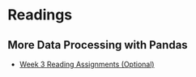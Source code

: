 # Readings

## More Data Processing with Pandas

- [Week 3 Reading Assignments (Optional)](./Readings/Week_3_Reading_Assignments.md)